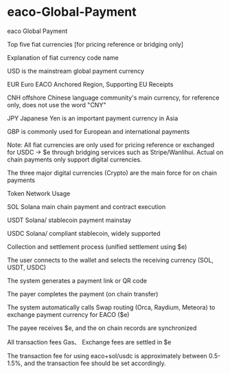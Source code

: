 # eaco-Global-Payment
eaco Global Payment


Top five fiat currencies [for pricing reference or bridging only]

Explanation of fiat currency code name

USD is the mainstream global payment currency

EUR Euro EACO Anchored Region, Supporting EU Receipts

CNH offshore Chinese language community's main currency, for reference only, does not use the word "CNY"

JPY Japanese Yen is an important payment currency in Asia

GBP is commonly used for European and international payments

Note: All fiat currencies are only used for pricing reference or exchanged for USDC → $e through bridging services such as Stripe/Wanlihui. Actual on chain payments only support digital currencies.



The three major digital currencies (Crypto) are the main force for on chain payments

Token Network Usage

SOL Solana main chain payment and contract execution

USDT Solana/ stablecoin payment mainstay

USDC Solana/ compliant stablecoin, widely supported



Collection and settlement process (unified settlement using $e)

The user connects to the wallet and selects the receiving currency (SOL, USDT, USDC)


The system generates a payment link or QR code

The payer completes the payment (on chain transfer)

The system automatically calls Swap routing (Orca, Raydium, Meteora) to exchange payment currency for EACO ($e)

The payee receives $e, and the on chain records are synchronized

All transaction fees Gas、 Exchange fees are settled in $e

The transaction fee for using eaco+sol/usdc is approximately between 0.5-1.5%, and the transaction fee should be set accordingly.
